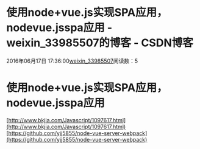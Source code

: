 # 使用node+vue.js实现SPA应用，nodevue.jsspa应用 - weixin_33985507的博客 - CSDN博客
2016年06月17日 17:36:00[weixin_33985507](https://me.csdn.net/weixin_33985507)阅读数：5
# 使用node+vue.js实现SPA应用，nodevue.jsspa应用
[http://www.bkjia.com/Javascript/1097617.html](http://www.bkjia.com/Javascript/1097617.html)
[https://github.com/yjj5855/node-vue-server-webpack](https://github.com/yjj5855/node-vue-server-webpack)
